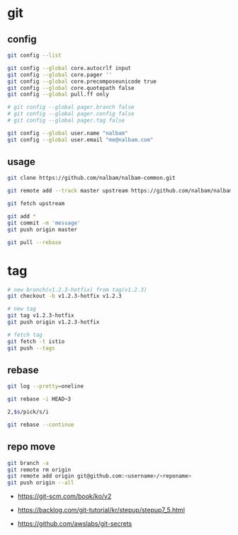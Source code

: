 # git

## config

```bash
git config --list

git config --global core.autocrlf input
git config --global core.pager ''
git config --global core.precomposeunicode true
git config --global core.quotepath false
git config --global pull.ff only

# git config --global pager.branch false
# git config --global pager.config false
# git config --global pager.tag false

git config --global user.name "nalbam"
git config --global user.email "me@nalbam.com"
```

## usage

```bash
git clone https://github.com/nalbam/nalbam-common.git

git remote add --track master upstream https://github.com/nalbam/nalbam-common.git

git fetch upstream

git add *
git commit -m 'message'
git push origin master

git pull --rebase
```

# tag

```bash
# new branch(v1.2.3-hotfix) from tag(v1.2.3)
git checkout -b v1.2.3-hotfix v1.2.3

# new tag
git tag v1.2.3-hotfix
git push origin v1.2.3-hotfix

# fetch tag
git fetch -t istio
git push --tags
```

## rebase

```bash
git log --pretty=oneline

git rebase -i HEAD~3

2,$s/pick/s/i

git rebase --continue
```

## repo move

```bash
git branch -a
git remote rm origin
git remote add origin git@github.com:<username>/<reponame>
git push origin --all
```

* <https://git-scm.com/book/ko/v2>
* <https://backlog.com/git-tutorial/kr/stepup/stepup7_5.html>

* <https://github.com/awslabs/git-secrets>
